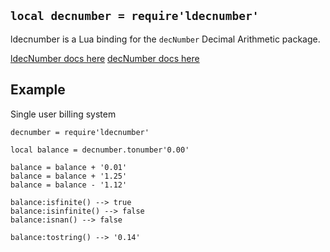 ## `local decnumber = require'ldecnumber'`

ldecnumber is a Lua binding for the `decNumber` Decimal Arithmetic package.

[ldecNumber docs here](https://htmlpreview.github.io/?https://github.com/tarantool/ldecnumber/blob/master/doc/ldecNumber.html)
[decNumber docs here](http://speleotrove.com/decimal/decnumber.html)

## Example

Single user billing system

```
decnumber = require'ldecnumber'

local balance = decnumber.tonumber'0.00'

balance = balance + '0.01'
balance = balance + '1.25'
balance = balance - '1.12'

balance:isfinite() --> true
balance:isinfinite() --> false
balance:isnan() --> false

balance:tostring() --> '0.14'
```
